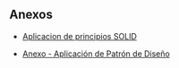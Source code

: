 ## Anexos

- [Aplicacion de principios SOLID](https://docs.google.com/document/d/1zeelIHfmskIxSxsT9_QFaSmKfmaeu9FX/edit?usp=sharing&ouid=109807518589464437920&rtpof=true&sd=true)

- [Anexo - Aplicación de Patrón de Diseño ]()